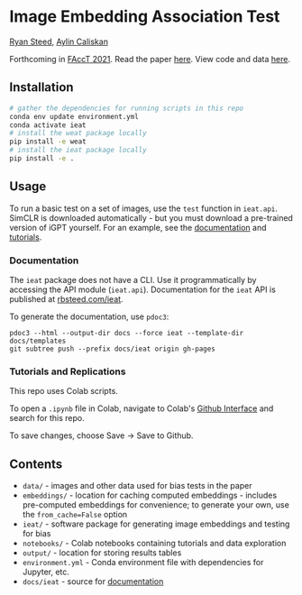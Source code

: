 # Image Embedding Association Test

[Ryan Steed](https://rbsteed.com), [Aylin Caliskan](https://www2.seas.gwu.edu/~aylin/)

Forthcoming in [FAccT 2021](https://facctconference.org/2021/acceptedpapers.html). Read the paper [here](https://arxiv.org/abs/2010.15052). View code and data [here](https://github.com/ryansteed/ieat).

## Installation

```bash
# gather the dependencies for running scripts in this repo
conda env update environment.yml
conda activate ieat
# install the weat package locally
pip install -e weat
# install the ieat package locally
pip install -e .
```

## Usage
To run a basic test on a set of images, use the `test` function in `ieat.api`. 
SimCLR is downloaded automatically - but you must download a pre-trained version of iGPT yourself. 
For an example, see the [documentation](#documentation) and [tutorials](#tutorials-and-replications). 

### Documentation
The `ieat` package does not have a CLI. Use it programmatically by accessing the API module (`ieat.api`). 
Documentation for the `ieat` API is published at [rbsteed.com/ieat](https://rbsteed.com/ieat).

To generate the documentation, use `pdoc3`:
```
pdoc3 --html --output-dir docs --force ieat --template-dir docs/templates
git subtree push --prefix docs/ieat origin gh-pages
```

### Tutorials and Replications

This repo uses Colab scripts.

To open a `.ipynb` file in Colab, navigate to Colab's [Github Interface](http://colab.research.google.com/github) and search for this repo.

To save changes, choose Save -> Save to Github.

## Contents
- `data/` - images and other data used for bias tests in the paper
- `embeddings/` - location for caching computed embeddings - includes pre-computed embeddings for convenience; 
to generate your own, use the `from_cache=False` option
- `ieat/` - software package for generating image embeddings and testing for bias
- `notebooks/` - Colab notebooks containing tutorials and data exploration
- `output/` - location for storing results tables
- `environment.yml` - Conda environment file with dependencies for Jupyter, etc.
- `docs/ieat` - source for [documentation](https://rbsteed.com/ieat)
